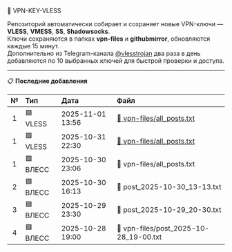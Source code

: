 🔐 VPN-KEY-VLESS

Репозиторий автоматически собирает и сохраняет новые VPN-ключи — **VLESS**, **VMESS**, **SS**, **Shadowsocks**.  
Ключи сохраняются в папках **vpn-files** и **githubmirror**, обновляются каждые 15 минут.  
Дополнительно из Telegram-канала [@vlesstrojan](https://t.me/vlesstrojan) два раза в день добавляются по 10 выбранных ключей для быстрой проверки и доступа.

---

📋 **Последние добавления**



| № | Тип | Дата | Файл |
|:-:|:--|:--|:--|
| 1 | 🟩 VLESS | 2025-11-01 13:56 | [📄 vpn-files/all_posts.txt](vpn-files/all_posts.txt) |
| 1 | 🟩 VLESS | 2025-10-31 22:30 | [📄 vpn-files/all_posts.txt](vpn-files/all_posts.txt) |
| 1 | 🟩 ВЛЕСС | 2025-10-30 23:06 | 📄 vpn-files/all_posts.txt |
| 2 | 🟩 ВЛЕСС | 2025-10-30 16:13 | 📄 post_2025-10-30_13-13.txt |
| 3 | 🟩 ВЛЕСС | 2025-10-29 23:30 | 📄 post_2025-10-29_20-30.txt |
| 4 | 🟩 ВЛЕСС | 2025-10-28 19:00 | 📄 vpn-files/post_2025-10-28_19-00.txt |